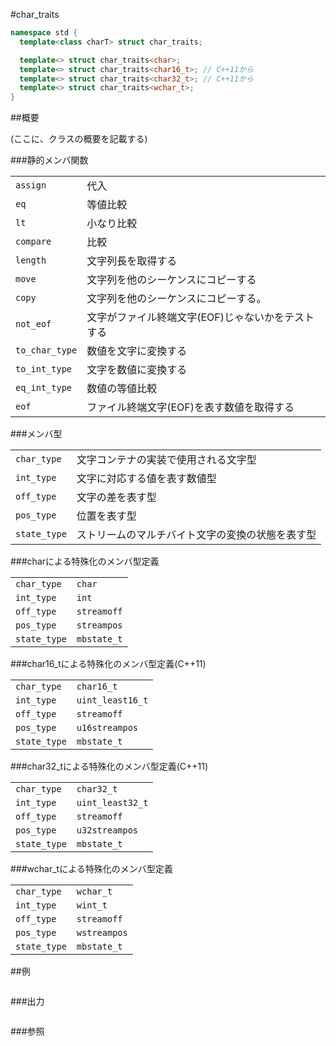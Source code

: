 #char_traits
```cpp
namespace std {
  template<class charT> struct char_traits;

  template<> struct char_traits<char>;
  template<> struct char_traits<char16_t>; // C++11から
  template<> struct char_traits<char32_t>; // C++11から
  template<> struct char_traits<wchar_t>;
}
```

##概要

(ここに、クラスの概要を記載する)

###静的メンバ関数

| | |
|---------------------------|-------------------------------------------------------------------------|
| `assign` | 代入 |
| `eq` | 等値比較 |
| `lt` | 小なり比較 |
| `compare` | 比較 |
| `length` | 文字列長を取得する |
| `move` | 文字列を他のシーケンスにコピーする |
| `copy` | 文字列を他のシーケンスにコピーする。 |
| `not_eof` | 文字がファイル終端文字(EOF)じゃないかをテストする |
| `to_char_type` | 数値を文字に変換する |
| `to_int_type` | 文字を数値に変換する |
| `eq_int_type` | 数値の等値比較 |
| `eof` | ファイル終端文字(EOF)を表す数値を取得する |

###メンバ型

| | |
|-------------------------|--------------------------------------------------------------------------|
| `char_type` | 文字コンテナの実装で使用される文字型 |
| `int_type` | 文字に対応する値を表す数値型 |
| `off_type` | 文字の差を表す型 |
| `pos_type` | 位置を表す型 |
| `state_type` | ストリームのマルチバイト文字の変換の状態を表す型 |

###charによる特殊化のメンバ型定義

| | |
|------------------------------------------------------------------------|------------------------|
| `char_type` | `char` |
| `int_type` | `int` |
| `off_type` | `streamoff` |
| `pos_type` | `streampos` |
| `state_type` | `mbstate_t` |

###char16_tによる特殊化のメンバ型定義(C++11)

| | |
|------------------------------------------------------------------------|-----------------------------|
| `char_type` | `char16_t` |
| `int_type` | `uint_least16_t` |
| `off_type` | `streamoff` |
| `pos_type` | `u16streampos` |
| `state_type` | `mbstate_t` |

###char32_tによる特殊化のメンバ型定義(C++11)

| | |
|------------------------------------------------------------------------|-----------------------------|
| `char_type` | `char32_t` |
| `int_type` | `uint_least32_t` |
| `off_type` | `streamoff` |
| `pos_type` | `u32streampos` |
| `state_type` | `mbstate_t` |

###wchar_tによる特殊化のメンバ型定義

| | |
|------------------------------------------------------------------------|-------------------------|
| `char_type` | `wchar_t` |
| `int_type` | `wint_t` |
| `off_type` | `streamoff` |
| `pos_type` | `wstreampos` |
| `state_type` | `mbstate_t` |

##例
```cpp
```

###出力
```
```

###参照

